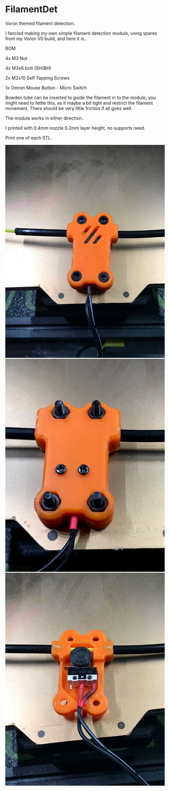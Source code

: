 # FilamentDet
Voron themed filament detection.

I fancied making my own simple filament detection module, using spares from my Voron V0 build, and here it is..

BOM

4x M3 Nut

4x M3x6 bolt (SH/BH)

2x M2x10 Self Tapping Screws

1x Omron Mouse Button - Micro Switch

Bowden tube can be inserted to guide the filament in to the module, you might need to fettle this, as it maybe a bit tight and restrict the filament movement.
There should be very little friction if all goes well. 

The module works in either direction.

I printed with 0.4mm nozzle 0.2mm layer height, no supports need.

Print one of each STL.


![Front](images/front.jpeg)
![back](images/back.jpeg)
![Internal](images/inside.jpeg)
